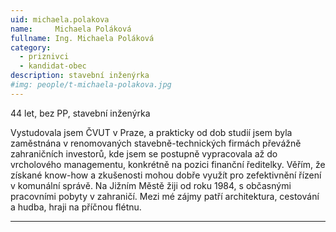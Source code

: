 ```yaml
---
uid: michaela.polakova
name:     Michaela Poláková
fullname: Ing. Michaela Poláková
category:
  - priznivci
  - kandidat-obec
description: stavební inženýrka
#img: people/t-michaela-polakova.jpg
---
```


44 let, bez PP, stavební inženýrka

Vystudovala jsem ČVUT v Praze, a prakticky od dob studií jsem byla zaměstnána  v renomovaných stavebně-technických firmách převážně zahraničních investorů, kde jsem se postupně vypracovala až do vrcholového managementu, konkrétně na pozici finanční ředitelky. Věřím, že získané know-how a zkušenosti  mohou dobře využít pro zefektivnění  řízení v komunální správě. Na Jižním Městě žiji od roku 1984, s občasnými pracovními pobyty v zahraničí. Mezi mé zájmy patří architektura, cestování a hudba, hraji na příčnou flétnu.  

---